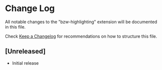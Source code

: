# Change Log

All notable changes to the "bzw-highlighting" extension will be documented in this file.

Check [Keep a Changelog](http://keepachangelog.com/) for recommendations on how to structure this file.

## [Unreleased]

- Initial release